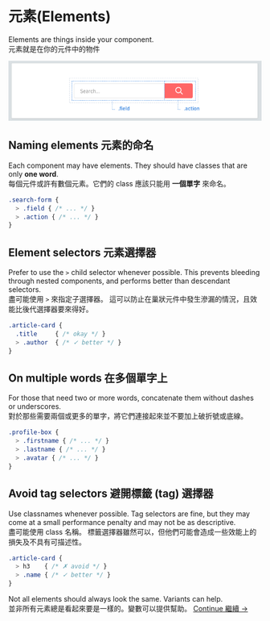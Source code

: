 # 元素(Elements)

Elements are things inside your component. <br>
元素就是在你的元件中的物件

![](images/component-elements.png)

## Naming elements 元素的命名
Each component may have elements. They should have classes that are only **one word**. <br>
每個元件或許有數個元素。它們的 class 應該只能用 **一個單字** 來命名。
```scss
.search-form {
  > .field { /* ... */ }
  > .action { /* ... */ }
}
```

## Element selectors 元素選擇器
Prefer to use the `>` child selector whenever possible. This prevents bleeding through nested components, and performs better than descendant selectors. <br>
盡可能使用 `>` 來指定子選擇器。 這可以防止在巢狀元件中發生滲漏的情況，且效能比後代選擇器要來得好。

```scss
.article-card {
  .title     { /* okay */ }
  > .author  { /* ✓ better */ }
}
```

## On multiple words 在多個單字上
For those that need two or more words, concatenate them without dashes or underscores. <br>
對於那些需要兩個或更多的單字，將它們連接起來並不要加上破折號或底線。

```scss
.profile-box {
  > .firstname { /* ... */ }
  > .lastname { /* ... */ }
  > .avatar { /* ... */ }
}
```

## Avoid tag selectors 避開標籤 (tag) 選擇器
Use classnames whenever possible. Tag selectors are fine, but they may come at a small performance penalty and may not be as descriptive. <br>
盡可能使用 class 名稱。 標籤選擇器雖然可以，但他們可能會造成一些效能上的損失及不具有可描述性。

```scss
.article-card {
  > h3    { /* ✗ avoid */ }
  > .name { /* ✓ better */ }
}
```

Not all elements should always look the same. Variants can help. <br>
並非所有元素總是看起來要是一樣的。變數可以提供幫助。
[Continue 繼續 →](variants.md)
<!-- {p:.pull-box} -->
